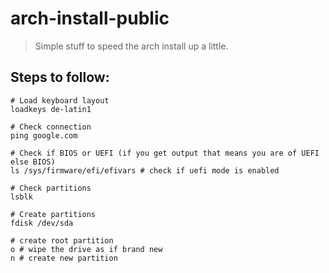 # arch-install-public
> Simple stuff to speed the arch install up a little.

## Steps to follow:
```
# Load keyboard layout 
loadkeys de-latin1

# Check connection
ping google.com

# Check if BIOS or UEFI (if you get output that means you are of UEFI else BIOS)
ls /sys/firmware/efi/efivars # check if uefi mode is enabled

# Check partitions
lsblk

# Create partitions
fdisk /dev/sda

# create root partition
o # wipe the drive as if brand new
n # create new partition


```
